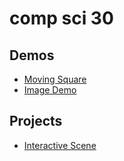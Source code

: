 # comp sci 30

## Demos
- [Moving Square](moving-square)
- [Image Demo](image-demo)

## Projects
- [Interactive Scene](interactive-scene)